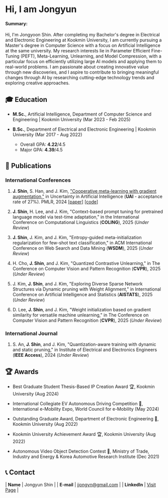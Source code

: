 # Hi, I am Jongyun 

#### Summary: 
Hi, I'm Jongyoon Shin. After completing my Bachelor's degree in Electrical and Electronic Engineering at Kookmin University, I am currently pursuing a Master's degree in Computer Science with a focus on Artificial Intelligence at the same university. My research interests lie in Parameter Efficient Fine-Tuning (PEFT), Meta-Learning, Unlearning, and Model Compression, with a particular focus on efficiently utilizing large AI models and applying them to real-world problems. I am passionate about creating innovative value through new discoveries, and I aspire to contribute to bringing meaningful changes through AI by researching cutting-edge technology trends and exploring creative approaches.
  
## 🎓 Education
* **M.Sc.**, Artificial Intelligence, Department of Computer Science and Engineering | Kookmin University (Mar 2023 - Feb 2025)

* **B.Sc.**, Department of Electrical and Electronic Engineering | Kookmin University (Mar 2017 - Aug 2022)
  * Overall GPA: **4.22**/4.5
  * Major GPA: **4.39**/4.5

## 📜 Publications
### International Conferences

1. **J. Shin**, S. Han, and J. Kim, ["Cooperative meta-learning with gradient augmentation,"](https://arxiv.org/abs/2406.04639) in Uncertainty in Artificial Intelligence (**UAI** - acceptance rate of 27%). PMLR, 2024 [[paper]](https://arxiv.org/abs/2406.04639) [[code]](https://github.com/JJongyn/CML)

2. **J. Shin**, H. Lee, and J. Kim, "Context-based prompt tuning for pretrained language model via test-time adaptation," in the International Conference on Computational Linguistics (**COLING**), 2025 (_Under Review_)

3. **J. Shin**, J. Kim, and J. Kim, "Entropy-guided meta-initialization regularization for few-shot text classification," in ACM International Conference on Web Search and Data Mining (**WSDM**), 2025 (_Under Review_)

4. H. Cho, **J. Shin**, and J. Kim, "Quantized Contrastive Unlearning," in The Conference on Computer Vision and Pattern Recognition (**CVPR**), 2025 (_Under Review_)

5. J. Kim, **J. Shin**, and J. Kim, "Exploring Diverse Sparse Network Structures via Dynamic pruning with Weight Alignment," in International Conference on Artificial Intelligence and Statistics (**AISTATS**), 2025 (_Under Review_)

6. D. Lee, **J. Shin**, and J. Kim, "Weight initialization based on gradient similarity for versatile machine unlearning," in The Conference on Computer Vision and Pattern Recognition (**CVPR**), 2025 (_Under Review_)

### International Journal
1. S. An, **J. Shin**, and J. Kim, "Quantization-aware training with dynamic and static pruning," in Institute of Electrical and Electronics Engineers (**IEEE Access**), 2024 (_Under Review_)

## 🏆 Awards
* Best Graduate Student Thesis-Based IP Creation Award 🏆, Kookmin University (Aug 2024)

* International Collegiate EV Autonomous Driving Competition 🥇, International e-Mobility Expo, World Council for e-Mobility (May 2024)

* Outstanding Graduate Award, Department of Electronic Engineering 🥇, Kookmin University (Aug 2022)

* Kookmin University Achievement Award 🏆, Kookmin University (Aug 2022)

* Autonomous Video Object Detection Contest 🥇, Ministry of Trade, Industry and Energy & Korea Automotive Research Institute (Dec 2021)


## 📞 Contact

| **Name**   | Jongyun Shin | 
| **E-mail**   | <a href="mailto:jjongyn@gmail.com">jjongyn@gmail.com</a> | 
| **LinkedIn**   | <a href="https://www.linkedin.com/in/jjongyn/" target="_blank">Visit Page</a> | 
